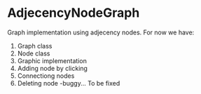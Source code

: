 # AdjecencyNodeGraph
Graph implementation using adjecency nodes. 
For now we have:
1. Graph class
2. Node class
3. Graphic implementation
4. Adding node by clicking
5. Connectiong nodes
6. Deleting node -buggy... To be fixed
